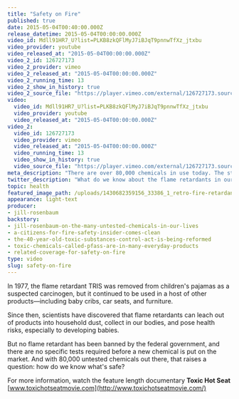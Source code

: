 ```yaml
---
title: "Safety on Fire"
published: true
date: 2015-05-04T00:40:00.000Z
release_datetime: 2015-05-04T00:00:00.000Z
video_id: Mdll91HR7_U?list=PLKB8zkQFlMyJ7iBJqT9pnnwTfXz_jtxbu
video_provider: youtube
video_released_at: "2015-05-04T00:00:00.000Z"
video_2_id: 126727173
video_2_provider: vimeo
video_2_released_at: "2015-05-04T00:00:00.000Z"
video_2_running_time: 13
video_2_show_in_history: true
video_2_source_file: "https://player.vimeo.com/external/126727173.source.mov?s=787c0864158543712fc0407e5d3c56ba&profile_id=0&download=1"
video:
  video_id: Mdll91HR7_U?list=PLKB8zkQFlMyJ7iBJqT9pnnwTfXz_jtxbu
  video_provider: youtube
  video_released_at: "2015-05-04T00:00:00.000Z"
video_2:
  video_id: 126727173
  video_provider: vimeo
  video_released_at: "2015-05-04T00:00:00.000Z"
  video_running_time: 13
  video_show_in_history: true
  video_source_file: "https://player.vimeo.com/external/126727173.source.mov?s=787c0864158543712fc0407e5d3c56ba&profile_id=0&download=1"
meta_description: "There are over 80,000 chemicals in use today. The story of TRIS, removed from children's pajamas in the 1970s, illustrates just how hard it is to regulate chemicals, or to even know if they're safe. "
twitter_description: "What do we know about the flame retardants in our everyday products? Not as much as you'd hope. "
topic: health
featured_image_path: /uploads/1430682359156_33386_1_retro-fire-retardant.jpg
appearance: light-text
producer:
- jill-rosenbaum
backstory:
- jill-rosenbaum-on-the-many-untested-chemicals-in-our-lives
- a-citizens-for-fire-safety-insider-comes-clean
- the-40-year-old-toxic-substances-control-act-is-being-reformed
- toxic-chemicals-called-pfass-are-in-many-everyday-products
- related-coverage-for-safety-on-fire
type: video
slug: safety-on-fire
---
```


In 1977, the flame retardant TRIS was removed from children's pajamas as a suspected carcinogen, but it continued to be used in a host of other products—including baby cribs, car seats, and furniture.

Since then, scientists have discovered that flame retardants can leach out of products into household dust, collect in our bodies, and pose health risks, especially to developing babies.

But no flame retardant has been banned by the federal government, and there are no specific tests required before a new chemical is put on the market. And with 80,000 untested chemicals out there, that raises a question: how do we know what's safe?

For more information, watch the feature length documentary **Toxic Hot Seat**
[www.toxichotseatmovie.com](http://www.toxichotseatmovie.com/)

